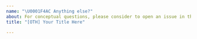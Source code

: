 ```yaml
---
name: "\U0001F4AC Anything else?"
about: For conceptual questions, please consider to open an issue in the documentation repository.
title: "[OTH] Your Title Here"

---
```

<!--
Thanks for contributing to the project 🙌 ❤️

Before opening a new issue, please make sure that we do not have any duplicates already open. You can ensure this by searching the issue list for this repository. If there is a duplicate, please close your issue and add a comment to the existing issue instead.

Also, be sure to check our readme first: https://github.com/corona-warn-app/cwa-server
-->
